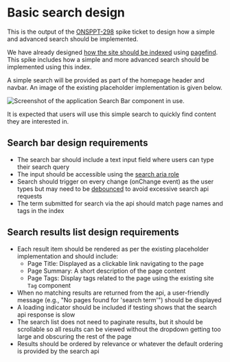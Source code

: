 # Basic search design

This is the output of the [ONSPPT-298](https://anddigitaltransformation.atlassian.net/browse/ONSPPT-298) spike ticket to design how a simple and advanced search should be implemented.

We have already designed [how the site should be indexed](./search-design.md) using [pagefind](../architectural-decision-records/adr-14-use-pagefind-for-search.md). This spike includes how a simple and more advanced search should be implemented using this index.

A simple search will be provided as part of the homepage header and navbar. An image of the existing placeholder implementation is given below.

![Screenshot of the application Search Bar component in use.](../images/search-bar.png)

It is expected that users will use this simple search to quickly find content they are interested in.

## Search bar design requirements

- The search bar should include a text input field where users can type their search query
- The input should be accessible using the [search aria role](https://developer.mozilla.org/en-US/docs/Web/Accessibility/ARIA/Reference/Roles/search_role)
- Search should trigger on every change (onChange event) as the user types but may need to be [debounced](https://developer.mozilla.org/en-US/docs/Glossary/Debounce) to avoid excessive search api requests
- The term submitted for search via the api should match page names and tags in the index

## Search results list design requirements

- Each result item should be rendered as per the existing placeholder implementation and should include:
  - Page Title: Displayed as a clickable link navigating to the page
  - Page Summary: A short description of the page content
  - Page Tags: Display tags related to the page using the existing site `Tag` component
- When no matching results are returned from the api, a user-friendly message (e.g., "No pages found for 'search term'") should be displayed
- A loading indicator should be included if testing shows that the search api response is slow
- The search list does not need to paginate results, but it should be scrollable so all results can be viewed without the dropdown getting too large and obscuring the rest of the page
- Results should be ordered by relevance or whatever the default ordering is provided by the search api
